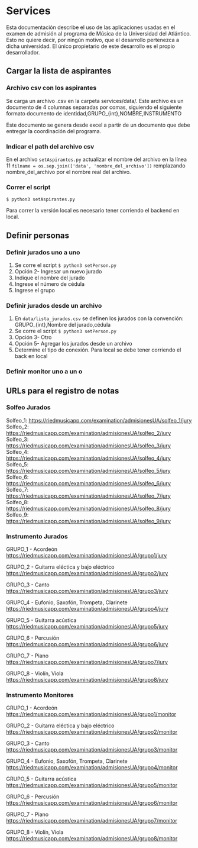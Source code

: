 # Services

Esta documentación describe el uso de las aplicaciones usadas en el examen de admisión al programa de Música de la Universidad del Atlántico. Esto no quiere decir, por ningún motivo, que el desarrollo pertenezca a dicha universidad. El único propietario de este desarrollo es el propio desarrollador.

## Cargar la lista de aspirantes

### Archivo csv con los aspirantes

Se carga un archivo .csv en la carpeta services/data/.
Este archivo es un documento de 4 columnas separadas por comas, siguiendo el siguiente formato
documento de identidad,GRUPO_{int},NOMBRE,INSTRUMENTO

Este documento se genera desde excel a partir de un documento que debe entregar la coordinación del programa.

### Indicar el path del archivo csv

En el archivo ``setAspirantes.py`` actualizar el nombre del archivo en la línea 11 ``filname = os.sep.join(['data', 'nombre_del_archivo'])`` remplazando nombre_del_archivo por el nombre real del archivo.

### Correr el script

``$ python3 setAspirantes.py``

Para correr la versión local es necesario tener corriendo el backend en local.

## Definir personas

### Definir jurados uno a uno

1. Se corre el script ``$ python3 setPerson.py``
2. Opción 2- Ingresar un nuevo jurado
3. Indique el nombre del jurado
4. Ingrese el número de cédula
5. Ingrese el grupo

### Definir jurados desde un archivo

1. En ``data/lista_jurados.csv`` se definen los jurados con la convención:
GRUPO_{int},Nombre del jurado,cédula
2. Se corre el script ``$ python3 setPerson.py``
3. Opción 3- Otro
4. Opción 5- Agregar los jurados desde un archivo 
5. Determine el tipo de conexión. Para local se debe tener corriendo el back en local

### Definir monitor uno a un o

## URLs para el registro de notas

### Solfeo Jurados

Solfeo_1: https://riedmusicapp.com/examination/admisionesUA/solfeo_1/jury
Solfeo_2: https://riedmusicapp.com/examination/admisionesUA/solfeo_2/jury
Solfeo_3: https://riedmusicapp.com/examination/admisionesUA/solfeo_3/jury
Solfeo_4: https://riedmusicapp.com/examination/admisionesUA/solfeo_4/jury
Solfeo_5: https://riedmusicapp.com/examination/admisionesUA/solfeo_5/jury
Solfeo_6: https://riedmusicapp.com/examination/admisionesUA/solfeo_6/jury
Solfeo_7: https://riedmusicapp.com/examination/admisionesUA/solfeo_7/jury
Solfeo_8: https://riedmusicapp.com/examination/admisionesUA/solfeo_8/jury
Solfeo_9: https://riedmusicapp.com/examination/admisionesUA/solfeo_9/jury

### Instrumento Jurados

GRUPO_1 - Acordeón
https://riedmusicapp.com/examination/admisionesUA/grupo1/jury

GRUPO_2 - Guitarra eléctica y bajo eléctrico
https://riedmusicapp.com/examination/admisionesUA/grupo2/jury

GRUPO_3 - Canto
https://riedmusicapp.com/examination/admisionesUA/grupo3/jury

GRUPO_4 - Eufonio, Saxofón, Trompeta, Clarinete
https://riedmusicapp.com/examination/admisionesUA/grupo4/jury

GRUPO_5 - Guitarra acústica
https://riedmusicapp.com/examination/admisionesUA/grupo5/jury

GRUPO_6 - Percusión
https://riedmusicapp.com/examination/admisionesUA/grupo6/jury

GRUPO_7 - Piano
https://riedmusicapp.com/examination/admisionesUA/grupo7/jury

GRUPO_8 - Violín, Viola
https://riedmusicapp.com/examination/admisionesUA/grupo8/jury

### Instrumento Monitores

GRUPO_1 - Acordeón
https://riedmusicapp.com/examination/admisionesUA/grupo1/monitor

GRUPO_2 - Guitarra eléctica y bajo eléctrico
https://riedmusicapp.com/examination/admisionesUA/grupo2/monitor

GRUPO_3 - Canto
https://riedmusicapp.com/examination/admisionesUA/grupo3/monitor

GRUPO_4 - Eufonio, Saxofón, Trompeta, Clarinete
https://riedmusicapp.com/examination/admisionesUA/grupo4/monitor

GRUPO_5 - Guitarra acústica
https://riedmusicapp.com/examination/admisionesUA/grupo5/monitor

GRUPO_6 - Percusión
https://riedmusicapp.com/examination/admisionesUA/grupo6/monitor

GRUPO_7 - Piano
https://riedmusicapp.com/examination/admisionesUA/grupo7/monitor

GRUPO_8 - Violín, Viola
https://riedmusicapp.com/examination/admisionesUA/grupo8/monitor





